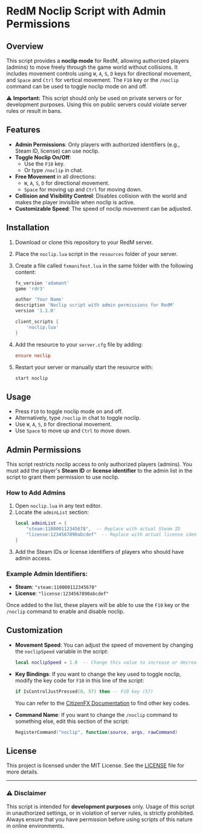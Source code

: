 # RedM Noclip Script with Admin Permissions

## Overview

This script provides a **noclip mode** for RedM, allowing authorized players (admins) to move freely through the game world without collisions. It includes movement controls using `W`, `A`, `S`, `D` keys for directional movement, and `Space` and `Ctrl` for vertical movement. The `F10` key or the `/noclip` command can be used to toggle noclip mode on and off.

⚠️ **Important:** This script should only be used on private servers or for development purposes. Using this on public servers could violate server rules or result in bans.

## Features

- **Admin Permissions**: Only players with authorized identifiers (e.g., Steam ID, license) can use noclip.
- **Toggle Noclip On/Off**:
  - Use the `F10` key.
  - Or type `/noclip` in chat.
- **Free Movement** in all directions:
  - `W`, `A`, `S`, `D` for directional movement.
  - `Space` for moving up and `Ctrl` for moving down.
- **Collision and Visibility Control**: Disables collision with the world and makes the player invisible when noclip is active.
- **Customizable Speed**: The speed of noclip movement can be adjusted.

## Installation

1. Download or clone this repository to your RedM server.
2. Place the `noclip.lua` script in the `resources` folder of your server.
3. Create a file called `fxmanifest.lua` in the same folder with the following content:

    ```lua
    fx_version 'adamant'
    game 'rdr3'

    author 'Your Name'
    description 'Noclip script with admin permissions for RedM'
    version '1.1.0'

    client_scripts {
        'noclip.lua'
    }
    ```

4. Add the resource to your `server.cfg` file by adding:

    ```cfg
    ensure noclip
    ```

5. Restart your server or manually start the resource with:

    ```bash
    start noclip
    ```

## Usage

- Press `F10` to toggle noclip mode on and off.
- Alternatively, type `/noclip` in chat to toggle noclip.
- Use `W`, `A`, `S`, `D` for directional movement.
- Use `Space` to move up and `Ctrl` to move down.

## Admin Permissions

This script restricts noclip access to only authorized players (admins). You must add the player's **Steam ID** or **license identifier** to the admin list in the script to grant them permission to use noclip.

### How to Add Admins

1. Open `noclip.lua` in any text editor.
2. Locate the `adminList` section:
    ```lua
    local adminList = {
        "steam:110000112345678",  -- Replace with actual Steam ID
        "license:1234567890abcdef"  -- Replace with actual license identifier
    }
    ```
3. Add the Steam IDs or license identifiers of players who should have admin access.

### Example Admin Identifiers:

- **Steam**: `"steam:110000112345678"`
- **License**: `"license:1234567890abcdef"`

Once added to the list, these players will be able to use the `F10` key or the `/noclip` command to enable and disable noclip.

## Customization

- **Movement Speed**: You can adjust the speed of movement by changing the `noclipSpeed` variable in the script:
    ```lua
    local noclipSpeed = 1.0  -- Change this value to increase or decrease speed
    ```

- **Key Bindings**: If you want to change the key used to toggle noclip, modify the key code for `F10` in this line of the script:
    ```lua
    if IsControlJustPressed(0, 57) then -- F10 key (57)
    ```
    You can refer to the [CitizenFX Documentation](https://docs.fivem.net/docs/game-references/controls/) to find other key codes.

- **Command Name**: If you want to change the `/noclip` command to something else, edit this section of the script:
    ```lua
    RegisterCommand("noclip", function(source, args, rawCommand)
    ```

## License

This project is licensed under the MIT License. See the [LICENSE](./LICENSE) file for more details.

---

### ⚠️ Disclaimer

This script is intended for **development purposes** only. Usage of this script in unauthorized settings, or in violation of server rules, is strictly prohibited. Always ensure that you have permission before using scripts of this nature in online environments.
